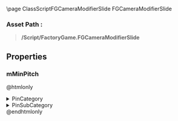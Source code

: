 \page ClassScriptFGCameraModifierSlide FGCameraModifierSlide
### Asset Path :
<b><blockquote>/Script/FactoryGame.FGCameraModifierSlide</blockquote></b>
## Properties

### mMinPitch
@htmlonly
<details>
 <summary>PinCategory</summary>
<blockquote>float</blockquote>
</details>
<details>
 <summary>PinSubCategory</summary>
<blockquote>float</blockquote>
</details>
@endhtmlonly

